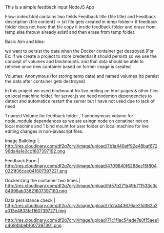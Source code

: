 
This is a simple feedback input NodeJS App 
 
Flow: index.html contains two fields Feedback title {file title} and Feedback description {file content} -> txt file gets created in temp folder-> if feedback folder does not have that file copy  it inside feedback folder and erase from temp else throuw already exist! and then erase from temp folder.

Basic Aim and Idea:

we want to persist the data when the Docker container get destroyed (For Ex: if we create a project to store credential it should persist) so we use the concept of volumes and bindmounts. and that data should be able to retrieve once new container based on former image is created

Volumes: Anonymous (for storing temp data) and named volumes (to persist the data after container gets destroyed)

In this project we used bindmount for live editing  on html pages & other files on local machine folder. for server.js we need nodemon dependencies to detect and automatice restart the server but I have not used due to lack of need


1 named Volume for feedback folder , 1 annonymous volume for node_module dependences as we are usingn node on conatiner not on local machine and 1 bind mount for user folder on local machine for live editing changes in non-javascript files.



Image Building: | http://res.cloudinary.com/df2q7cryi/image/upload/7b1a440eff92e48baf67296da4a1e0cc1607397192.png

Feedback Form | http://res.cloudinary.com/df2q7cryi/image/upload/4709840f6288ec15f8040221f06cae041607397221.png

Dockerizing the container two times | http://res.cloudinary.com/df2q7cryi/image/upload/fd57b271b49b711533c3c84999ab33821607397160.png

Data persistance check | http://res.cloudinary.com/df2q7cryi/image/upload/752a443676ae2fd362a2a013e4833fcf1607397271.png            



http://res.cloudinary.com/df2q7cryi/image/upload/71c1f1ac54ede7e0f15aee1c4694bbeb1607397301.png
















